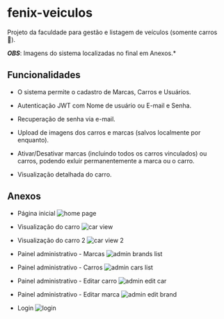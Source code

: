# fenix-veiculos

Projeto da faculdade para gestão e listagem de veículos (somente carros :red_car:). 

*__OBS__*: Imagens do sistema localizadas no final em Anexos.*

## Funcionalidades

- O sistema permite o cadastro de Marcas, Carros e Usuários.

- Autenticação JWT com Nome de usuário ou E-mail e Senha.

- Recuperação de senha via e-mail.

- Upload de imagens dos carros e marcas (salvos localmente por enquanto).

- Ativar/Desativar marcas (incluindo todos os carros vinculados) ou carros, podendo exluir permanentemente a marca ou o carro.

- Visualização detalhada do carro.

## Anexos

- Página inicial
![home page](https://user-images.githubusercontent.com/55853339/153433754-95593127-7f4a-4432-a711-229dfa88cb55.png)

- Visualização do carro
![car view](https://user-images.githubusercontent.com/55853339/153433783-448f1798-d5d6-4bf6-b992-8340714e1ee6.png)

- Visualização do carro 2
![car view 2](https://user-images.githubusercontent.com/55853339/153433813-e66a0a2b-9026-470d-bfd8-5df5d8a5410e.png)

- Painel administrativo - Marcas
![admin brands list](https://user-images.githubusercontent.com/55853339/153434051-3f1f452f-7317-4a61-8e59-975b392188db.png)

- Painel administrativo - Carros
![admin cars list](https://user-images.githubusercontent.com/55853339/153434156-e3dc06e8-7d84-401e-90f7-efbaf814252a.png)

- Painel administrativo - Editar carro
![admin edit car](https://user-images.githubusercontent.com/55853339/153434213-a3ac0201-e19c-43b6-81ba-908e33ca8ee4.png)

- Painel administrativo - Editar marca
![admin edit brand](https://user-images.githubusercontent.com/55853339/153434249-668ec42b-ad25-45d8-908d-15c0f5737e90.png)

- Login
![login](https://user-images.githubusercontent.com/55853339/153434734-e60a8ac2-ed72-40e4-bc72-fd7171fb003c.png)